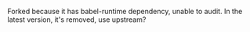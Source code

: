 Forked because it has babel-runtime dependency, unable to audit. In the latest version, it's removed, use upstream?
